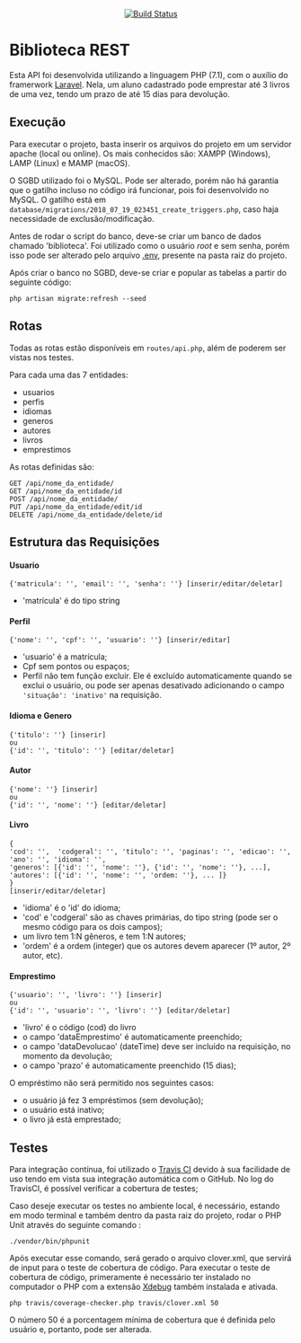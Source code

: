 <p align="center">
<a href="https://travis-ci.org/jhonatans01/bibliotecaREST"><img src="https://travis-ci.org/jhonatans01/bibliotecaREST.svg" alt="Build Status"></a>
</p>

# Biblioteca REST

Esta API foi desenvolvida utilizando a linguagem PHP (7.1), com o auxílio do framerwork <a href="https://laravel.com">Laravel</a>.
Nela, um aluno cadastrado pode emprestar até 3 livros de uma vez, tendo um prazo de até 15 dias para devolução.


## Execução

Para executar o projeto, basta inserir os arquivos do projeto em um servidor apache (local ou online). Os mais conhecidos são: XAMPP (Windows), LAMP (Linux) e MAMP (macOS).

O SGBD utilizado foi o MySQL. Pode ser alterado, porém não há garantia que o gatilho incluso no código irá funcionar, pois foi desenvolvido no MySQL. O gatilho está em `database/migrations/2018_07_19_023451_create_triggers.php`, caso haja necessidade de exclusão/modificação.

Antes de rodar o script do banco, deve-se criar um banco de dados chamado 'biblioteca'. Foi utilizado como
o usuário *root* e sem senha, porém isso pode ser alterado pelo arquivo <u>.env</u>, presente na pasta raiz do projeto.

Após criar o banco no SGBD, deve-se criar e popular as tabelas a partir do seguinte código:
```
php artisan migrate:refresh --seed
```  

## Rotas

Todas as rotas estão disponíveis em  `routes/api.php`, além de poderem ser vistas nos testes.

Para cada uma das 7 entidades:

- usuarios
- perfis
- idiomas
- generos
- autores
- livros
- emprestimos

As rotas definidas são:

```
GET /api/nome_da_entidade/
GET /api/nome_da_entidade/id
POST /api/nome_da_entidade/
PUT /api/nome_da_entidade/edit/id
DELETE /api/nome_da_entidade/delete/id
```

## Estrutura das Requisições

#### Usuario
```
{'matricula': '', 'email': '', 'senha': ''} [inserir/editar/deletar]
```
- 'matrícula' é do tipo string

#### Perfil
```
{'nome': '', 'cpf': '', 'usuario': ''} [inserir/editar]
```
- 'usuario' é a matrícula;
- Cpf sem pontos ou espaços;
- Perfil não tem função excluir. Ele é excluído automaticamente quando se exclui o usuário, ou pode ser apenas desativado adicionando o campo `'situação': 'inativo'` na requisição. 


#### Idioma e Genero
```
{'titulo': ''} [inserir]
ou
{'id': '', 'titulo': ''} [editar/deletar]
```
#### Autor
```
{'nome': ''} [inserir]
ou
{'id': '', 'nome': ''} [editar/deletar]
```

#### Livro
```
{
'cod': '',  'codgeral': '', 'titulo': '', 'paginas': '', 'edicao': '', 'ano': '', 'idioma': '',
'generos': [{'id': '', 'nome': ''}, {'id': '', 'nome': ''}, ...],
'autores': [{'id': '', 'nome': '', 'ordem: ''}, ... ]}
}
[inserir/editar/deletar]
```
- 'idioma' é o 'id' do idioma;
- 'cod' e 'codgeral' são as chaves primárias, do tipo string (pode ser o mesmo código para os dois campos);
- um livro tem 1:N gêneros, e tem 1:N autores;
- 'ordem' é a ordem (integer) que os autores devem aparecer (1º autor, 2º autor, etc).

#### Emprestimo
```
{'usuario': '', 'livro': ''} [inserir]
ou
{'id': '', 'usuario': '', 'livro': ''} [editar/deletar]
```
- 'livro' é o código (cod) do livro
- o campo 'dataEmprestimo' é automaticamente preenchido;
- o campo 'dataDevolucao' (dateTime) deve ser incluído na requisição, no momento da devolução;
- o campo 'prazo' é automaticamente preenchido (15 dias);

O empréstimo não será permitido nos seguintes casos:
- o usuário já fez 3 empréstimos (sem devolução);
- o usuário está inativo;
- o livro já está emprestado;



## Testes

Para integração contínua, foi utilizado o <a href="https://travis-ci.org/">Travis CI</a> devido à sua facilidade de uso tendo em vista sua integração automática com o GitHub. No log do TravisCI, é possível verificar a cobertura de testes; 

Caso deseje executar os testes no ambiente local, é necessário, estando em modo terminal e também dentro da pasta raiz do projeto, rodar o PHP Unit através do seguinte comando :

```
./vendor/bin/phpunit
```

Após executar esse comando, será gerado o arquivo clover.xml, que servirá de input para o teste de cobertura de código. Para executar o teste de cobertura de código, primeramente é necessário ter instalado no computador o
PHP com a extensão <a href="https://xdebug.org/">Xdebug</a> também instalada e ativada.

```
php travis/coverage-checker.php travis/clover.xml 50
```

O número 50 é a porcentagem mínima de cobertura que é definida pelo usuário e, portanto, pode ser alterada. 
